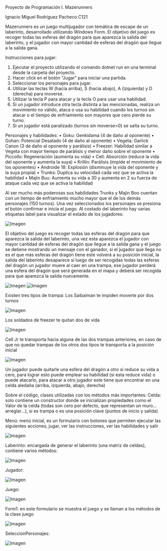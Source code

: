 Proyecto de Programación I. Mazerunners

Ignacio Miguel Rodríguez Pacheco C121

Mazerunners es un juego multijugador con temática de escape de un laberinto, desarrollado utilizando Windows Form. El objetivo del juego es recoger todas las esferas del dragón para que aparezca la salida del laberinto, y el jugador con mayor cantidad de esferas del dragón que llegue a la salida gana.

Instrucciones para jugar:
1.	Ejecutar el proyecto utilizando el comando dotnet run en una terminal desde la carpeta del proyecto.
2.	Hacer click en el botón "Jugar" para iniciar una partida.
3.	Seleccionar los personajes para jugar.
4.	Utilizar las teclas W (hacia arriba), S (hacia abajo), A (izquierda) y D (derecha) para moverse.
5.	Utilizar la tecla P para atacar y la tecla O para usar una habilidad.
6.	Si un jugador introduce otra tecla distinta a las mencionadas, realiza un movimiento no válido, ataca o usa su habilidad cuando los turnos sin atacar o el tiempo de enfriamiento son mayores que cero pierde su turno.
7.	Si un jugador está paralizado (turnos sin moverse>0) se salta su turno.

Personajes y habilidades: 
•	Goku: Genkidama (4 de daño al oponente)
•	Gohan: Potencial Desatado (4 de daño al oponente)
•	Vegeta: Garlick Canon (3 de daño al oponente y parálisis)
•	Freezer: Habilidad similar a Vegeta con mayor tiempo de parálisis y menor daño sobre el oponente
•	Piccollo: Regeneración (aumenta su vida)
•	Cell: Absorción (reduce la vida del oponente y aumenta la suya)
•	Krillin: Parálisis (impide el movimiento de los oponentes)
•	Androide 18: Explosión (disminuye la vida del oponente y la suya propia)
•	Trunks: Duplica su velocidad cada vez que se activa la habilidad
•	Majin Buu: Aumenta su vida a 30 y aumenta en 2 su fuerza de ataque cada vez que se activa la habilidad

Al ser mucho más poderosas sus habilidades Trunks y Majin Boo cuentan con un tiempo de enfriamiento mucho mayor que el de los demás personajes (150 turnos).
Una vez seleccionados los personajes se presiona el botón confirmar e inicia el juego. Al costado del laberinto hay varias etiquetas label para visualizar el estado de los jugadores:
 
![Imagen](ProyectoPrueba4/Mazerunners/img/informacionjugadores.png)

El objetivo del juego es recoger todas las esferas del dragón para que aparezca la salida del laberinto, una vez esta aparezca el jugador con mayor cantidad de esferas del dragón que llegue a la salida gana y el juego se detiene mostrando un mensaje con el ganador, si el jugador que llega no es el que más esferas del dragón tiene este volverá a su posición inicial, la salida del laberinto desaparece si luego de ser recogidas todas las esferas del dragón un jugador muere al caer en una trampa, ese jugador perderá una esfera del dragón  que será generada en el mapa y deberá ser recogida para que aparezca la salida nuevamente.
              
![Imagen](ProyectoPrueba4/Mazerunners/img/ejemplo1.png)
![Imagen](ProyectoPrueba4/Mazerunners/img/ejemplo2.png)

Existen tres tipos de trampa:
Los Saibaiman te impiden moverte por dos turnos

![Imagen](ProyectoPrueba4/Mazerunners/img/saibaman.png)

Los soldados de freezer te quitan dos de vida

![Imagen](ProyectoPrueba4/Mazerunners/img/soldadosdefreezer.png) 

Cell Jr te transporta hacia alguna de las dos trampas anteriores, en caso de que no quedar trampas de los otros dos tipos te transporta a la posición inicial

![Imagen](ProyectoPrueba4/Mazerunners/img/celljr.png)

Un jugador puede quitarle una esfera del dragón a otro si reduce su vida a cero, para lograr esto puede emplear su habilidad (si esta reduce vida) o puede atacarlo, para atacar a otro jugador este tiene que encontrar en una celda aledaña (arriba, izquierda, abajo, derecha)

Sobre el código, clases utilizadas con los métodos más importantes:
Celda: solo contiene un constructor donde se inicializan propiedades como el Valor de la celda (todas son cero por defecto, que representan un muro…arreglar…), si es trampa o es una posición clave (puntos de inicio y salida)

Menú: menú inicial, es un formulario con botones que permiten ejecutar las siguientes acciones, jugar, ver las instrucciones, ver las habilidades y salir

![Imagen](ProyectoPrueba4/Mazerunners/img/menu.png)

Laberinto: encargada de generar el laberinto (una matriz de celdas), contiene varios métodos:
 
![Imagen](ProyectoPrueba4/Mazerunners/img/laberinto.png)

Jugador:

![Imagen](ProyectoPrueba4/Mazerunners/img/jugador.png)
 
Juego:
 
![Imagen](ProyectoPrueba4/Mazerunners/img/juego.png)

Form1: en este formulario se muestra el juego y se llaman a los métodos de la clase juego

![Imagen](ProyectoPrueba4/Mazerunners/img/form1.png)
 
SeleccionPersonajes:
 
![Imagen](ProyectoPrueba4/Mazerunners/img/seleccionpersonajes.png)